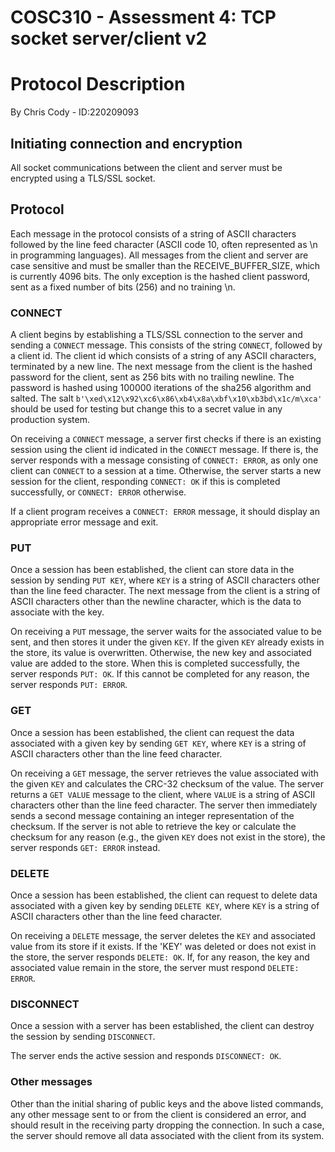 # COSC310 - Assessment 4: TCP socket server/client v2
# Protocol Description
By Chris Cody - ID:220209093

## Initiating connection and encryption
All socket communications between the client and server must be encrypted using a TLS/SSL socket. 

## Protocol
Each message in the protocol consists of a string of ASCII characters followed by the line feed character (ASCII code 10, often represented as \n in programming languages). All messages from the client and server are case sensitive and must be smaller than the RECEIVE_BUFFER_SIZE, which is currently 4096 bits. The only exception is the hashed client password, sent as a fixed number of bits (256) and no training \n.

### CONNECT
A client begins by establishing a TLS/SSL connection to the server and sending a `CONNECT` message. This consists of the string `CONNECT`, followed by a client id. The client id which consists of a string of any ASCII characters, terminated by a new line. The next message from the client is the hashed password for the client, sent as 256 bits with no trailing newline. The password is hashed using 100000 iterations of the sha256 algorithm and salted. The salt `b'\xed\x12\x92\xc6\x86\xb4\x8a\xbf\x10\xb3bd\x1c/m\xca'` should be used for testing but change this to a secret value in any production system.

On receiving a `CONNECT` message, a server first checks if there is an existing session using the client id indicated in the `CONNECT` message. If there is, the server responds with a message consisting of `CONNECT: ERROR`, as only one client can `CONNECT` to a session at a time. Otherwise, the server starts a new session for the client, responding `CONNECT: OK` if this is completed successfully, or `CONNECT: ERROR` otherwise.

If a client program receives a `CONNECT: ERROR` message, it should display an appropriate error message and exit.

### PUT
Once a session has been established, the client can store data in the session by sending `PUT KEY`, where `KEY` is a string of ASCII characters other than the line feed character. The next message from the client is a string of ASCII characters other than the newline character, which is the data to associate with the key.

On receiving a `PUT` message, the server waits for the associated value to be sent, and then stores it under the given `KEY`. If the given `KEY` already exists in the store, its value is overwritten. Otherwise, the new key and associated value are added to the store. When this is completed successfully, the server responds `PUT: OK`. If this cannot be completed for any reason, the server responds `PUT: ERROR`.

### GET
Once a session has been established, the client can request the data associated with a given key by sending `GET KEY`, where `KEY` is a string of ASCII characters other than the line feed character.

On receiving a `GET` message, the server retrieves the value associated with the given `KEY` and calculates the CRC-32 checksum of the value. The server returns a `GET VALUE` message to the client, where `VALUE` is a string of ASCII characters other than the line feed character. The server then immediately sends a second message containing an integer representation of the checksum. If the server is not able to retrieve the key or calculate the checksum for any reason (e.g., the given `KEY` does not exist in the store), the server responds `GET: ERROR` instead.

### DELETE
Once a session has been established, the client can request to delete data associated with a given key by sending `DELETE KEY`, where `KEY` is a string of ASCII characters other than the line feed character.

On receiving a `DELETE` message, the server deletes the `KEY` and associated value from its store if it exists. If the 'KEY' was deleted or does not exist in the store, the server responds `DELETE: OK`. If, for any reason, the key and associated value remain in the store, the server must respond `DELETE: ERROR`.

### DISCONNECT
Once a session with a server has been established, the client can destroy the session by sending `DISCONNECT`.

The server ends the active session and responds `DISCONNECT: OK`.

### Other messages
Other than the initial sharing of public keys and the above listed commands, any other message sent to or from the client is considered an error, and should result in the receiving party dropping the connection. In such a case, the server should remove all data associated with the client from its system.